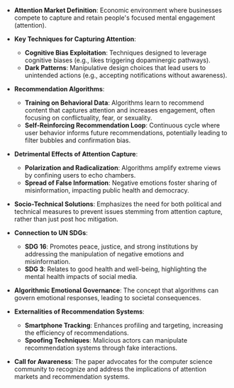 - **Attention Market Definition**: Economic environment where businesses compete to capture and retain people's focused mental engagement (attention).
  
- **Key Techniques for Capturing Attention**:
  - **Cognitive Bias Exploitation**: Techniques designed to leverage cognitive biases (e.g., likes triggering dopaminergic pathways).
  - **Dark Patterns**: Manipulative design choices that lead users to unintended actions (e.g., accepting notifications without awareness).

- **Recommendation Algorithms**:
  - **Training on Behavioral Data**: Algorithms learn to recommend content that captures attention and increases engagement, often focusing on conflictuality, fear, or sexuality.
  - **Self-Reinforcing Recommendation Loop**: Continuous cycle where user behavior informs future recommendations, potentially leading to filter bubbles and confirmation bias.

- **Detrimental Effects of Attention Capture**:
  - **Polarization and Radicalization**: Algorithms amplify extreme views by confining users to echo chambers.
  - **Spread of False Information**: Negative emotions foster sharing of misinformation, impacting public health and democracy.

- **Socio-Technical Solutions**: Emphasizes the need for both political and technical measures to prevent issues stemming from attention capture, rather than just post hoc mitigation.

- **Connection to UN SDGs**:
  - **SDG 16**: Promotes peace, justice, and strong institutions by addressing the manipulation of negative emotions and misinformation.
  - **SDG 3**: Relates to good health and well-being, highlighting the mental health impacts of social media.

- **Algorithmic Emotional Governance**: The concept that algorithms can govern emotional responses, leading to societal consequences.

- **Externalities of Recommendation Systems**:
  - **Smartphone Tracking**: Enhances profiling and targeting, increasing the efficiency of recommendations.
  - **Spoofing Techniques**: Malicious actors can manipulate recommendation systems through fake interactions.

- **Call for Awareness**: The paper advocates for the computer science community to recognize and address the implications of attention markets and recommendation systems.